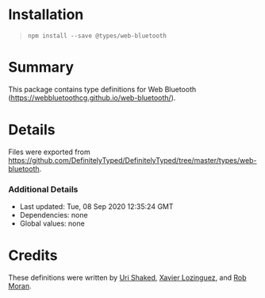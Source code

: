# Installation
> `npm install --save @types/web-bluetooth`

# Summary
This package contains type definitions for Web Bluetooth (https://webbluetoothcg.github.io/web-bluetooth/).

# Details
Files were exported from https://github.com/DefinitelyTyped/DefinitelyTyped/tree/master/types/web-bluetooth.

### Additional Details
 * Last updated: Tue, 08 Sep 2020 12:35:24 GMT
 * Dependencies: none
 * Global values: none

# Credits
These definitions were written by [Uri Shaked](https://github.com/urish), [Xavier Lozinguez](http://github.com/xlozinguez), and [Rob Moran](https://github.com/thegecko).
